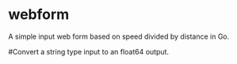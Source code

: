 # webform

A simple input web form based on speed divided by distance in Go.

#Convert a string type input to an float64 output.
